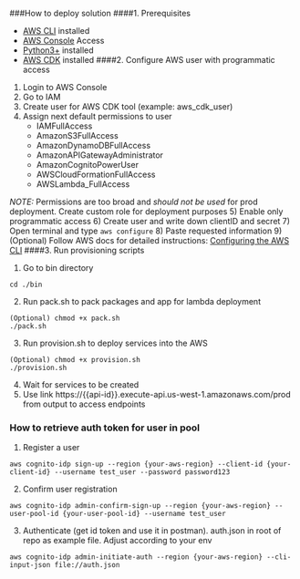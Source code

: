 ###How to deploy solution
####1. Prerequisites
* [AWS CLI](https://docs.aws.amazon.com/cli/latest/userguide/install-cliv2.html) installed
* [AWS Console](https://console.aws.amazon.com/console/home?nc2=h_ct&src=header-signin) Access
* [Python3+](https://www.python.org/downloads/) installed
* [AWS CDK](https://docs.aws.amazon.com/cdk/latest/guide/getting_started.html) installed
####2. Configure AWS user with programmatic access
1) Login to AWS Console
2) Go to IAM
3) Create user for AWS CDK tool (example: aws_cdk_user)
4) Assign next default permissions to user
    * IAMFullAccess
    * AmazonS3FullAccess
    * AmazonDynamoDBFullAccess
    * AmazonAPIGatewayAdministrator
    * AmazonCognitoPowerUser
    * AWSCloudFormationFullAccess
    * AWSLambda_FullAccess
    
*NOTE:* Permissions are too broad and *should not be used* for prod deployment.
Create custom role for deployment purposes
5) Enable only programmatic access
6) Create user and write down clientID and secret
7) Open terminal and type `aws configure`
8) Paste requested information
9) (Optional) Follow AWS docs for detailed instructions: [Configuring the AWS CLI](https://docs.aws.amazon.com/cli/latest/userguide/cli-chap-configure.html)
####3. Run provisioning scripts
1) Go to bin directory 
```shell 
cd ./bin
```
2) Run pack.sh to pack packages and app for lambda deployment
```shell
(Optional) chmod +x pack.sh
./pack.sh
```
3) Run provision.sh to deploy services into the AWS
```shell
(Optional) chmod +x provision.sh
./provision.sh
```
4) Wait for services to be created
5) Use link https://{{api-id}}.execute-api.us-west-1.amazonaws.com/prod from output to access endpoints

### How to retrieve auth token for user in pool
1. Register a user
```shell
aws cognito-idp sign-up --region {your-aws-region} --client-id {your-client-id} --username test_user --password password123
```

2. Confirm user registration
```shell
aws cognito-idp admin-confirm-sign-up --region {your-aws-region} --user-pool-id {your-user-pool-id} --username test_user
```

3. Authenticate (get id token and use it in postman). 
   auth.json in root of repo as example file. Adjust according to your env
```shell
aws cognito-idp admin-initiate-auth --region {your-aws-region} --cli-input-json file://auth.json
```
